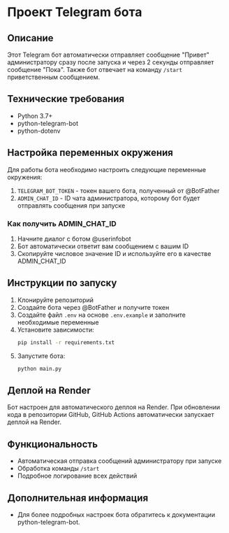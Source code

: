 # Проект Telegram бота

## Описание
Этот Telegram бот автоматически отправляет сообщение "Привет" администратору сразу после запуска и через 2 секунды отправляет сообщение "Пока". Также бот отвечает на команду `/start` приветственным сообщением.

## Технические требования
- Python 3.7+
- python-telegram-bot
- python-dotenv

## Настройка переменных окружения
Для работы бота необходимо настроить следующие переменные окружения:
1. `TELEGRAM_BOT_TOKEN` - токен вашего бота, полученный от @BotFather
2. `ADMIN_CHAT_ID` - ID чата администратора, которому бот будет отправлять сообщения при запуске

### Как получить ADMIN_CHAT_ID
1. Начните диалог с ботом @userinfobot
2. Бот автоматически ответит вам сообщением с вашим ID
3. Скопируйте числовое значение ID и используйте его в качестве ADMIN_CHAT_ID

## Инструкции по запуску
1. Клонируйте репозиторий
2. Создайте бота через @BotFather и получите токен
3. Создайте файл `.env` на основе `.env.example` и заполните необходимые переменные
4. Установите зависимости:
   ```bash
   pip install -r requirements.txt
   ```
5. Запустите бота:
   ```bash
   python main.py
   ```

## Деплой на Render
Бот настроен для автоматического деплоя на Render. При обновлении кода в репозитории GitHub, GitHub Actions автоматически запускает деплой на Render.

## Функциональность
- Автоматическая отправка сообщений администратору при запуске
- Обработка команды `/start`
- Подробное логирование всех действий

## Дополнительная информация
- Для более подробных настроек бота обратитесь к документации python-telegram-bot.